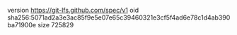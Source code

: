 version https://git-lfs.github.com/spec/v1
oid sha256:5071ad2a3e3ac85f9e5e07e65c39460321e3cf5f4ad6e78c1d4ab390ba71900e
size 725829
